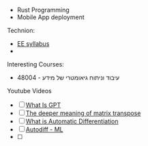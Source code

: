 - Rust Programming
- Mobile App deployment


Technion:
- [EE syllabus](https://graduate.technion.ac.il/syllabus-department-4/)
- 
Interesting Courses:
- 48004 - עיבוד וניתוח גיאומטרי של מידע

Youtube Videos
- [ ] [What Is GPT](https://www.youtube.com/watch?v=wjZofJX0v4M)
- [ ] [The deeper meaning of matrix transpose](https://www.youtube.com/watch?v=g4ecBFmvAYU)
- [ ] [What is Automatic Differentiation](https://www.youtube.com/watch?v=wG_nF1awSSY&t=684s)
- [ ] [Autodiff - ML](https://www.youtube.com/watch?v=SmZmBKc7Lrs)
- [ ] 


